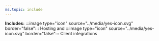 ```yaml
---
ms.topic: include
---
```


**Includes:** :::image type="icon" source="../media/yes-icon.svg" border="false"::: Hosting and :::image type="icon" source="../media/yes-icon.svg" border="false"::: Client integrations
